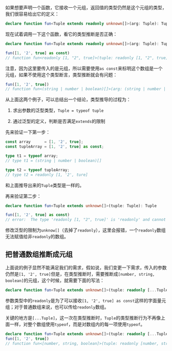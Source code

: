如果想要声明一个函数，它接收一个元组，返回值的类型仍然是这个元组的类型，我们很容易给出它的定义：

```ts
declare function fun<Tuple extends readonly unknown[]>(arg: Tuple): Tuple
```

现在试着调用一下这个函数，看它的类型推断是否正确：

```ts
declare function fun<Tuple extends readonly unknown[]>(arg: Tuple): Tuple

fun([1, '2', true] as const)
// function fun<readonly [1, "2", true]>(tuple: readonly [1, "2", true]): readonly [1, "2", true]
```

注意，因为这里要传入的是元组，所以需要使用`as const`来标明这个数组是一个元组，如果不使用这个类型断言，类型推断就会有问题：

```ts
fun([1, '2', true])
// function fun<(string | number | boolean)[]>(arg: (string | number | boolean)[]): (string | number | boolean)[]
```

从上面这两个例子，可以总结出一个结论，类型推导的过程为：

1. 求出参数的泛型类型，`Tuple = typeof tuple`

2. 通过泛型的定义，判断是否满足`extends`的限制



先来验证一下第一步：

```ts
const array      = [1, '2', true];
const tupleArray = [1, '2', true] as const;

type t1 = typeof array;
// type t1 = (string | number | boolean)[]

type t2 = typeof tupleArray;
// type t2 = readonly [1, '2', ture]
```

和上面推导出来的`Tuple`类型是一样的。



再来验证第二步：

```ts
declare function fun<Tuple extends unknown[]>(tuple: Tuple): Tuple

fun([1, '2', true] as const)
// error:  The type 'readonly [1, "2", true]' is 'readonly' and cannot be assigned to the mutable type 'unknown[]'
```

修改泛型的限制为`unknow[]`（去掉了`readonly`），这里会报错，一个`readonly`数组无法赋值给非`readonly`的数组。



## 把普通数组推断成元组

上面说的例子显然不能满足我们的需求，假如说，我们变更一下需求，传入的参数仍然是`[1, '2', true]`但是，在类型推断时，需要推断成`[number, string, boolean]`的元组，这个时候，就需要下面的写法：

```ts
declare function fun<Tuple extends unknown[]>(tuple: readonly [...Tuple]): Tuple
```

参数类型中的`readonly`是为了可以接收`[1, '2', true] as const`这样的字面量元组；对于普通数组来说，也可以传给`readonly`数组。

关键的地方是`[...Tuple]`，这一次在类型推断时，`Tuple`的类型推断行为不再像上面一样，对整个数组使用`typeof`，而是对数组内的每一项使用`typeof`。

```ts
declare function fun<Tuple extends unknown[]>(tuple: readonly [...Tuple]): Tuple
fun([1, '2', true])
// function fun<[number, string, boolean]>(tuple: readonly [number, string, boolean]): [number, string, boolean]
```


